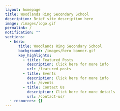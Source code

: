 ```yaml
---
layout: homepage
title: Woodlands Ring Secondary School
description: Brief site description here
image: /images/logo.gif
permalink: /
notification: ""
sections:
  - hero:
      title: Woodlands Ring Secondary School
      background: /images/hero banner.gif
      key_highlights:
        - title: Featured Posts
          description: Click here for more info
          url: /featured-posts
        - title: Events
          description: Click here for more info
          url: /events
        - title: Contact Us
          description: Click here for more details
          url: /contact-us/
  - resources: {}
---
```

